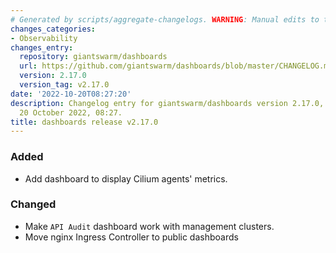 ```yaml
---
# Generated by scripts/aggregate-changelogs. WARNING: Manual edits to this files will be overwritten.
changes_categories:
- Observability
changes_entry:
  repository: giantswarm/dashboards
  url: https://github.com/giantswarm/dashboards/blob/master/CHANGELOG.md#2170---2022-10-20
  version: 2.17.0
  version_tag: v2.17.0
date: '2022-10-20T08:27:20'
description: Changelog entry for giantswarm/dashboards version 2.17.0, published on
  20 October 2022, 08:27.
title: dashboards release v2.17.0
---
```


### Added
- Add dashboard to display Cilium agents' metrics.
### Changed
- Make `API Audit` dashboard work with management clusters.
- Move nginx Ingress Controller to public dashboards
